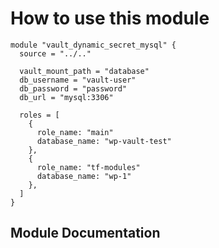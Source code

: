 
<!-- markdownlint-disable MD001 -->
# How to use this module

```hcl
module "vault_dynamic_secret_mysql" {
  source = "../.."

  vault_mount_path = "database"
  db_username = "vault-user"
  db_password = "password"
  db_url = "mysql:3306"

  roles = [
    {
      role_name: "main"
      database_name: "wp-vault-test"
    },
    {
      role_name: "tf-modules"
      database_name: "wp-1"
    },
  ]
}
```

## Module Documentation
